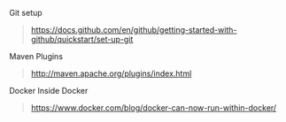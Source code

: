 Git setup 

> https://docs.github.com/en/github/getting-started-with-github/quickstart/set-up-git

Maven Plugins 

> http://maven.apache.org/plugins/index.html

Docker Inside Docker 

> https://www.docker.com/blog/docker-can-now-run-within-docker/

